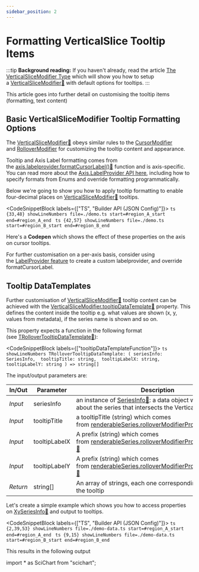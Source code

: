 ```yaml
---
sidebar_position: 2
---
```


# Formatting VerticalSlice Tooltip Items 

:::tip
**Background reading:** If you haven't already, read the article [The VerticalSliceModifier Type](/2d-charts/chart-modifier-api/vertical-slice-modifier/vertical-slice-modifier-overview) which will show you how to setup a [VerticalSliceModifier:blue_book:](https://www.scichart.com/documentation/js/current/typedoc/classes/verticalslicemodifier.html) with default options for tooltips.
:::

This article goes into further detail on customising the tooltip items (formatting, text content)

Basic VerticalSliceModifier Tooltip Formatting Options
------------------------------------------------------

The [VerticalSliceModifier:blue_book:](https://www.scichart.com/documentation/js/current/typedoc/classes/verticalslicemodifier.html) obeys similar rules to the [CursorModifier](/2d-charts/chart-modifier-api/cursor-modifier/cursor-modifier-overview) and [RolloverModifier](/2d-charts/chart-modifier-api/rollover-modifier) for customizing the tooltip content and appearance.

Tooltip and Axis Label formatting comes from the [axis.labelprovider.formatCursorLabel():blue_book:](https://www.scichart.com/documentation/js/current/typedoc/classes/labelprovider.html#formatcursorlabel) function and is axis-specific. You can read more about the [Axis.LabelProvider API here](/2d-charts/axis-api/axis-labels/label-provider-api-overview), including how to specify formats from Enums and override formatting programmatically.

Below we're going to show you how to apply tooltip formatting to enable four-decimal places on [VerticalSliceModifier:blue_book:](https://www.scichart.com/documentation/js/current/typedoc/classes/verticalslicemodifier.html) tooltips.


<CodeSnippetBlock labels={["TS", "Builder API (JSON Config)"]}>
    ```ts {33,48} showLineNumbers file=./demo.ts start=#region_A_start end=#region_A_end
    ```
    ```ts {42,57} showLineNumbers file=./demo.ts start=#region_B_start end=#region_B_end
    ```
</CodeSnippetBlock>

Here's a **Codepen** which shows the effect of these properties on the axis on cursor tooltips.

<LiveDocSnippet name="./demo" />

For further customisation on a per-axis basis, consider using the [LabelProvider feature](/2d-charts/axis-api/axis-labels/label-provider-api-overview) to create a custom labelprovider, and override formatCursorLabel.

Tooltip DataTemplates
---------------------

Further customisation of [VerticalSliceModifier:blue_book:](https://www.scichart.com/documentation/js/current/typedoc/classes/verticalslicemodifier.html) tooltip content can be achieved with the [VerticalSliceModifier.tooltipDataTemplate:blue_book:](https://www.scichart.com/documentation/js/current/typedoc/classes/verticalslicemodifier.html#tooltipdatatemplate) property. This defines the content inside the tooltip e.g. what values are shown (x, y, values from metadata), if the series name is shown and so on.

This property expects a function in the following format (see [TRolloverTooltipDataTemplate:blue_book:](https://www.scichart.com/documentation/js/current/typedoc/index.html#trollovertooltipdatatemplate)):

<CodeSnippetBlock labels={["tooltipDataTemplateFunction"]}>
    ```ts showLineNumbers
    TRolloverTooltipDataTemplate: (
        seriesInfo: SeriesInfo, 
        tooltipTitle: string, 
        tooltipLabelX: string, 
        tooltipLabelY: string
    ) => string[]
    ```
</CodeSnippetBlock>

The input/output parameters are:

| **In/Out** | **Parameter** | **Description** |
|------------|---------------|-----------------|
| _Input_ | seriesInfo | an instance of [SeriesInfo:blue_book:](https://www.scichart.com/documentation/js/current/typedoc/classes/seriesinfo.html): a data object which stores info about the series that intersects the Vertical Line |
| _Input_ | tooltipTitle | a tooltipTitle (string) which comes from [renderableSeries.rolloverModifierProps.tooltipTitle:blue_book:](https://www.scichart.com/documentation/js/current/typedoc/classes/rollovermodifierrenderableseriesprops.html#tooltiptitle). |
| _Input_ | tooltipLabelX | A prefix (string) which comes from [renderableSeries.rolloverModifierProps.tooltipLabelX:blue_book:](https://www.scichart.com/documentation/js/current/typedoc/classes/rollovermodifierrenderableseriesprops.html#tooltiplabelx) |
| _Input_ | tooltipLabelY | A prefix (string) which comes from [renderableSeries.rolloverModifierProps.tooltipLabelY:blue_book:](https://www.scichart.com/documentation/js/current/typedoc/classes/rollovermodifierrenderableseriesprops.html#tooltiplabely) |
| _Return_ | string[] | An array of strings, each one corresponding to a line in the tooltip |

Let's create a simple example which shows you how to access properties on [XySeriesInfo:blue_book:](https://www.scichart.com/documentation/js/current/typedoc/classes/xyseriesinfo.html) and output to tooltips.

<CodeSnippetBlock labels={["TS", "Builder API (JSON Config)"]}>
    ```ts {2,39,53} showLineNumbers file=./demo-data.ts start=#region_A_start end=#region_A_end
    ```
    ```ts {9,15} showLineNumbers file=./demo-data.ts start=#region_B_start end=#region_B_end
    ```
</CodeSnippetBlock>

This results in the following output

<LiveDocSnippet name="./demo-data" />
import * as SciChart from "scichart";
